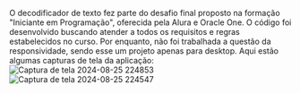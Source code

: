 O decodificador de texto fez parte do desafio final proposto na formação "Iniciante em Programação", oferecida pela Alura e Oracle One.
O código foi desenvolvido buscando atender a todos os requisitos e regras estabelecidos no curso. Por enquanto, não foi trabalhada a questão da responsividade, sendo esse um projeto apenas para desktop.
Aqui estão algumas capturas de tela da aplicação:![Captura de tela 2024-08-25 224853](https://github.com/user-attachments/assets/2308560a-331e-47ab-8b4a-d5ac84c1977f)
![Captura de tela 2024-08-25 224547](https://github.com/user-attachments/assets/2823c671-4848-4002-ab59-81262ca8580a)
